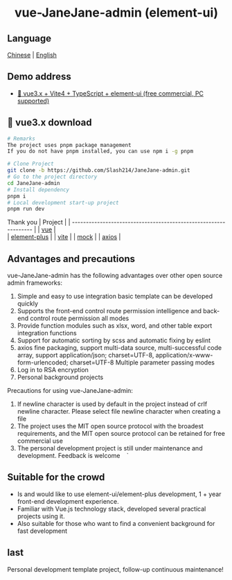 <div align="center">
<h1> vue-JaneJane-admin (element-ui) </h1>
</div>

## Language
[Chinese](./README_zh.md) | [English](./README.md)
 
## Demo address

- [🎉 vue3.x + Vite4 + TypeScript + element-ui (free commercial, PC supported)]()

## 🌱 vue3.x download
```bash
# Remarks
The project uses pnpm package management
If you do not have pnpm installed, you can use npm i -g pnpm

# Clone Project
git clone -b https://github.com/Slash214/JaneJane-admin.git
# Go to the project directory
cd JaneJane-admin
# Install dependency
pnpm i
# Local development start-up project
pnpm run dev
```

Thank you
| Project                                                          |
| ---------------------------------------------------------------- |
| [vue](https://github.com/vuejs/vue)                              |              
| [element-plus](https://github.com/element-plus/element-plus)     |
| [vite](https://cn.vitejs.dev/guide/)                             |
| [mock](https://github.com/nuysoft/Mock)                          |
| [axios](https://github.com/axios/axios)                          |

## Advantages and precautions

vue-JaneJane-admin has the following advantages over other open source admin frameworks:
1. Simple and easy to use integration basic template can be developed quickly
1. Supports the front-end control route permission intelligence and back-end control route permission all modes
2. Provide function modules such as xlsx, word, and other table export integration functions
4. Support for automatic sorting by scss and automatic fixing by eslint
5. axios fine packaging, support multi-data source, multi-successful code array, support application/json; charset=UTF-8, application/x-www-form-urlencoded; charset=UTF-8 Multiple parameter passing modes
6. Log in to RSA encryption
7. Personal background projects


Precautions for using vue-JaneJane-admin:
1. lf newline character is used by default in the project instead of crlf newline character. Please select file newline character when creating a file
2. The project uses the MIT open source protocol with the broadest requirements, and the MIT open source protocol can be retained for free commercial use
3. The personal development project is still under maintenance and development. Feedback is welcome
` ` `


## Suitable for the crowd
- Is and would like to use element-ui/element-plus development, 1 + year front-end development experience.
- Familiar with Vue.js technology stack, developed several practical projects using it.
- Also suitable for those who want to find a convenient background for fast development


## last
Personal development template project, follow-up continuous maintenance!
